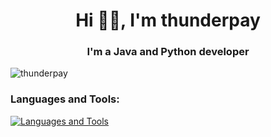<h1 align="center">Hi 👨‍💻, I'm thunderpay </h1>
<h3 align="center">I'm a Java and Python developer </h3>

<p align="left"> <img src="https://komarev.com/ghpvc/?username=saifsharof&label=Profile%20views&color=1ae4ff&style=flat" alt="thunderpay" /> </p>


### Languages and Tools:

[![Languages and Tools](https://skillicons.dev/icons?i=java,html,css,redis,mongo,mysql,maven,idea,ps,py,js)](https://skillicons.dev)

